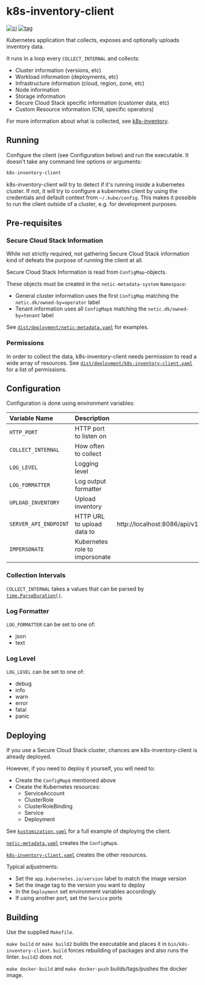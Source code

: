 # k8s-inventory-client

[![ci](https://github.com/neticdk-k8s/k8s-inventory-client/actions/workflows/main.yml/badge.svg)](https://github.com/neticdk-k8s/k8s-inventory-client/actions/workflows/main.yml)
[![tag](https://img.shields.io/github/tag/neticdk-k8s/k8s-inventory-client.svg)](https://github.com/neticdk-k8s/k8s-inventory-client/tags/)


Kubernetes application that collects, exposes and optionally uploads inventory
data.

It runs in a loop every `COLLECT_INTERNAL` and collects:

* Cluster information (versions, etc)
* Workload information (deployments, etc)
* Infrastructure information (cloud, region, zone, etc)
* Node information
* Storage information
* Secure Cloud Stack specific information (customer data, etc)
* Custom Resource information (CNI, specific operators)

For more information about what is collected, see
[k8s-inventory](https://github.com/neticdk-k8s/k8s-inventory).

## Running

Configure the client (see Configuration below) and run the executable. It
doesn't take any command line options or arguments:

```bash
k8s-inventory-client
```

k8s-inventory-client will try to detect if it's running inside a kubernetes
cluster. If not, it will try to configure a kubernetes client by using the
credentials and default context from `~/.kube/config`. This makes it possible to
run the client outside of a cluster, e.g. for development purposes.

## Pre-requisites

### Secure Cloud Stack Information

While not strictly required, not gathering Secure Cloud Stack information kind of defeats the purpose of running the client at all.

Secure Cloud Stack Information is read from `ConfigMap`-objects.

These objects must be created in the `netic-metadata-system` `Namespace`:

* General cluster information uses the first `ConfigMap` matching the `netic.dk/owned-by=operator` label
* Tenant information uses all `ConfigMap`s matching the `netic.dk/owned-by=tenant` label

See [`dist/deployment/netic-metadata.yaml`](dist/deployment/netic-metadata.yaml) for examples.

### Permissions

In order to collect the data, k8s-inventory-client needs permission to read
a wide array of resources. See [`dist/deployment/k8s-inventory-client.yaml`](dist/deployment/k8s-inventory-client.yaml)
for a list of permissions.

## Configuration

Configuration is done using environment variables:

| Variable Name         | Description                    | Default |
| :-------------------- | :----------------------------  | ------: |
| `HTTP_PORT`           | HTTP port to listen on         |    8087 |
| `COLLECT_INTERNAL`    | How often to collect           |      1h |
| `LOG_LEVEL`           | Logging level                  |    warn |
| `LOG_FORMATTER`       | Log output formatter           |    json |
| `UPLOAD_INVENTORY`    | Upload inventory               |    true |
| `SERVER_API_ENDPOINT` | HTTP URL to upload data to     | http://localhost:8086/api/v1/inventory |
| `IMPERSONATE`         | Kubernetes role to imporsonate |         |

### Collection Intervals

`COLLECT_INTERNAL` takes a values that can be parsed by
[`time.ParseDuration()`](https://pkg.go.dev/time#Duration).


### Log Formatter

`LOG_FORMATTER` can be set to one of:

* json
* text


### Log Level

`LOG_LEVEL` can be set to one of:

* debug
* info
* warn
* error
* fatal
* panic

## Deploying

If you use a Secure Cloud Stack cluster, chances are k8s-inventory-client is already deployed.

However, if you need to deploy it yourself, you will need to:

* Create the `ConfigMap`s mentioned above
* Create the Kubernetes resources:
    * ServiceAccount
    * ClusterRole
    * ClusterRoleBinding
    * Service
    * Deployment

See [`kustomization.yaml`](dist/deployment/kustomization.yaml) for a full example of deploying the client.

[`netic-metadata.yaml`](dist/deployment/netic-metadata.yaml) creates the `ConfigMap`s.

[`k8s-inventory-client.yaml`](dist/deployment/k8s-inventory-client.yaml) creates the other resources.

Typical adjustments:

* Set the `app.kubernetes.io/version` label to match the image version
* Set the image tag to the version you want to deploy
* In the `Deployment` set environment variables accordingly
* If using another port, set the `Service` ports

## Building

Use the supplied `Makefile`.

`make build` or `make build2` builds the executable and places it in
`bin/k8s-inventory-client`. `build` forces rebuilding of packages and also runs
the linter. `build2` does not.

`make docker-build` and `make docker-push` builds/tags/pushes the docker image.
